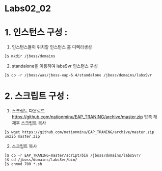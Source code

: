 # Labs02_02


# 1. 인스턴스 구성 :
1) 인스턴스들이 위치할 인스턴스 홈 디렉리생성
```
]$ mkdir /jboss/domains
```
2) standalone을 이용하여 labsSvr 인스턴스 구성
```
]$ cp -r /jboss/was/jboss-eap-6.4/standalone /jboss/domains/labsSvr
```

# 2. 스크립트 구성 :
1) 스크립트 다운로드
https://github.com/nationminu/EAP_TRANING/archive/master.zip 압축 해제후 스크립트 복사
```
]$ wget https://github.com/nationminu/EAP_TRANING/archive/master.zip 
unzip master.zip 

```
2) 스크립트 복사 
``` 
]$ cp -r EAP_TRANING-master/script/bin /jboss/domains/labsSvr/
]$ cd /jboss/domains/labsSvr/bin/
]$ chmod 700 *.sh
```


